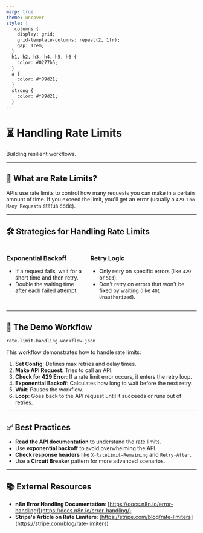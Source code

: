 ```yaml
---
marp: true
theme: uncover
style: |
  .columns {
    display: grid;
    grid-template-columns: repeat(2, 1fr);
    gap: 1rem;
  }
  h1, h2, h3, h4, h5, h6 {
    color: #0277b5;
  }
  a {
    color: #f89d21;
  }
  strong {
    color: #f89d21;
  }
---
```


# ⏳ Handling Rate Limits

Building resilient workflows.

---

## 🤔 What are Rate Limits?

APIs use rate limits to control how many requests you can make in a certain amount of time. If you exceed the limit, you'll get an error (usually a `429 Too Many Requests` status code).

---

## 🛠️ Strategies for Handling Rate Limits

<div class="columns">
<div>

### Exponential Backoff

- If a request fails, wait for a short time and then retry.
- Double the waiting time after each failed attempt.

</div>
<div>

### Retry Logic

- Only retry on specific errors (like `429` or `503`).
- Don't retry on errors that won't be fixed by waiting (like `401 Unauthorized`).

</div>
</div>

---

## 🤖 The Demo Workflow

`rate-limit-handling-workflow.json`

This workflow demonstrates how to handle rate limits:

1.  **Set Config**: Defines max retries and delay times.
2.  **Make API Request**: Tries to call an API.
3.  **Check for 429 Error**: If a rate limit error occurs, it enters the retry loop.
4.  **Exponential Backoff**: Calculates how long to wait before the next retry.
5.  **Wait**: Pauses the workflow.
6.  **Loop**: Goes back to the API request until it succeeds or runs out of retries.

---

## ✅ Best Practices

- **Read the API documentation** to understand the rate limits.
- Use **exponential backoff** to avoid overwhelming the API.
- **Check response headers** like `X-RateLimit-Remaining` and `Retry-After`.
- Use a **Circuit Breaker** pattern for more advanced scenarios.

---

## 📚 External Resources

- **n8n Error Handling Documentation**: [https://docs.n8n.io/error-handling/](https://docs.n8n.io/error-handling/)
- **Stripe's Article on Rate Limiters**: [https://stripe.com/blog/rate-limiters](https://stripe.com/blog/rate-limiters)